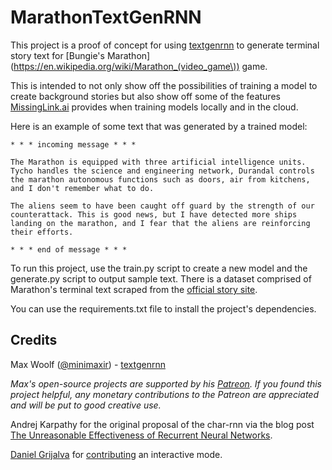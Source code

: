 # MarathonTextGenRNN

This project is a proof of concept for using [textgenrnn](https://github.com/minimaxir/textgenrnn) to generate terminal story text for [Bungie's Marathon](https://en.wikipedia.org/wiki/Marathon_(video_game\)) game.

This is intended to not only show off the possibilities of training a model to create background stories but also show off some of the features [MissingLink.ai](https://missinglink.ai) provides when training models locally and in the cloud.

Here is an example of some text that was generated by a trained model:

```
* * * incoming message * * *

The Marathon is equipped with three artificial intelligence units. Tycho handles the science and engineering network, Durandal controls the marathon autonomous functions such as doors, air from kitchens, and I don't remember what to do.

The aliens seem to have been caught off guard by the strength of our counterattack. This is good news, but I have detected more ships landing on the marathon, and I fear that the aliens are reinforcing their efforts.

* * * end of message * * *
```

To run this project, use the train.py script to create a new model and the generate.py script to output sample text. There is a dataset comprised of Marathon's terminal text scraped from the [official story site](http://marathon.bungie.org/story/contents.html).

You can use the requirements.txt file to install the project's dependencies.

## Credits

Max Woolf ([@minimaxir](http://minimaxir.com)) - [textgenrnn](https://github.com/minimaxir/textgenrnn)

*Max's open-source projects are supported by his [Patreon](https://www.patreon.com/minimaxir). If you found this project helpful, any monetary contributions to the Patreon are appreciated and will be put to good creative use.*

Andrej Karpathy for the original proposal of the char-rnn via the blog post [The Unreasonable Effectiveness of Recurrent Neural Networks](http://karpathy.github.io/2015/05/21/rnn-effectiveness/).

[Daniel Grijalva](https://github.com/Juanets) for [contributing](https://github.com/minimaxir/textgenrnn/pull/52) an interactive mode.